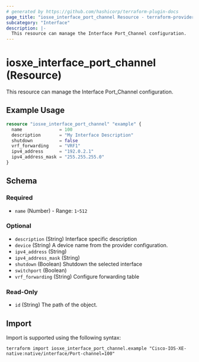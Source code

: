 ```yaml
---
# generated by https://github.com/hashicorp/terraform-plugin-docs
page_title: "iosxe_interface_port_channel Resource - terraform-provider-iosxe"
subcategory: "Interface"
description: |-
  This resource can manage the Interface Port_Channel configuration.
---
```


# iosxe_interface_port_channel (Resource)

This resource can manage the Interface Port_Channel configuration.

## Example Usage

```terraform
resource "iosxe_interface_port_channel" "example" {
  name              = 100
  description       = "My Interface Description"
  shutdown          = false
  vrf_forwarding    = "VRF1"
  ipv4_address      = "192.0.2.1"
  ipv4_address_mask = "255.255.255.0"
}
```

<!-- schema generated by tfplugindocs -->
## Schema

### Required

- `name` (Number) - Range: `1`-`512`

### Optional

- `description` (String) Interface specific description
- `device` (String) A device name from the provider configuration.
- `ipv4_address` (String)
- `ipv4_address_mask` (String)
- `shutdown` (Boolean) Shutdown the selected interface
- `switchport` (Boolean)
- `vrf_forwarding` (String) Configure forwarding table

### Read-Only

- `id` (String) The path of the object.

## Import

Import is supported using the following syntax:

```shell
terraform import iosxe_interface_port_channel.example "Cisco-IOS-XE-native:native/interface/Port-channel=100"
```
